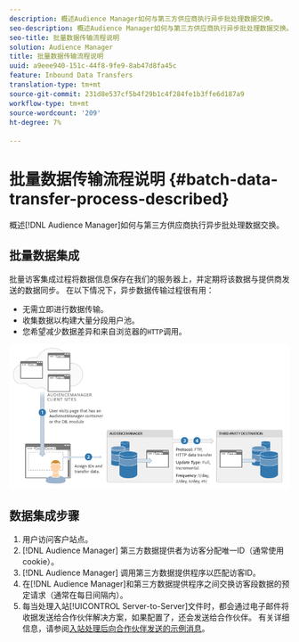 ```yaml
---
description: 概述Audience Manager如何与第三方供应商执行异步批处理数据交换。
seo-description: 概述Audience Manager如何与第三方供应商执行异步批处理数据交换。
seo-title: 批量数据传输流程说明
solution: Audience Manager
title: 批量数据传输流程说明
uuid: a9eee940-151c-44f8-9fe9-8ab47d8fa45c
feature: Inbound Data Transfers
translation-type: tm+mt
source-git-commit: 231d8e537cf5b4f29b1c4f284fe1b3ffe6d187a9
workflow-type: tm+mt
source-wordcount: '209'
ht-degree: 7%

---
```



# 批量数据传输流程说明 {#batch-data-transfer-process-described}

概述[!DNL Audience Manager]如何与第三方供应商执行异步批处理数据交换。

## 批量数据集成

<!-- c_async.xml -->

批量访客集成过程将数据信息保存在我们的服务器上，并定期将该数据与提供商发送的数据同步。 在以下情况下，异步数据传输过程很有用：

* 无需立即进行数据传输。
* 收集数据以构建大量分段用户池。
* 您希望减少数据差异和来自浏览器的`HTTP`调用。

![](assets/s2s_70.png)

## 数据集成步骤

1. 用户访问客户站点。
1. [!DNL Audience Manager] 第三方数据提供者为访客分配唯一ID（通常使用cookie）。
1. [!DNL Audience Manager] 调用第三方数据提供程序以匹配访客ID。
1. 在[!DNL Audience Manager]和第三方数据提供程序之间交换访客段数据的预定请求（通常在每日间隔内）。
1. 每当处理入站[!UICONTROL Server-to-Server]文件时，都会通过电子邮件将收据发送给合作伙伴解决方案，如果配置了，还会发送给合作伙伴。 有关详细信息，请参阅[入站处理后向合作伙伴发送的示例消息](../../../integration/sending-audience-data/batch-data-transfer-explained/inbound-receipt-message.md)。
